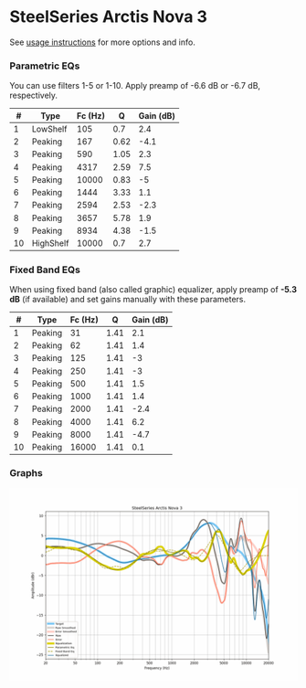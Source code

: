 # SteelSeries Arctis Nova 3
See [usage instructions](https://github.com/jaakkopasanen/AutoEq#usage) for more options and info.

### Parametric EQs
You can use filters 1-5 or 1-10. Apply preamp of -6.6 dB or -6.7 dB, respectively.

|   # | Type      |   Fc (Hz) |    Q |   Gain (dB) |
|-----|-----------|-----------|------|-------------|
|   1 | LowShelf  |       105 | 0.7  |         2.4 |
|   2 | Peaking   |       167 | 0.62 |        -4.1 |
|   3 | Peaking   |       590 | 1.05 |         2.3 |
|   4 | Peaking   |      4317 | 2.59 |         7.5 |
|   5 | Peaking   |     10000 | 0.83 |        -5   |
|   6 | Peaking   |      1444 | 3.33 |         1.1 |
|   7 | Peaking   |      2594 | 2.53 |        -2.3 |
|   8 | Peaking   |      3657 | 5.78 |         1.9 |
|   9 | Peaking   |      8934 | 4.38 |        -1.5 |
|  10 | HighShelf |     10000 | 0.7  |         2.7 |

### Fixed Band EQs
When using fixed band (also called graphic) equalizer, apply preamp of **-5.3 dB** (if available) and set gains manually with these parameters.

|   # | Type    |   Fc (Hz) |    Q |   Gain (dB) |
|-----|---------|-----------|------|-------------|
|   1 | Peaking |        31 | 1.41 |         2.1 |
|   2 | Peaking |        62 | 1.41 |         1.4 |
|   3 | Peaking |       125 | 1.41 |        -3   |
|   4 | Peaking |       250 | 1.41 |        -3   |
|   5 | Peaking |       500 | 1.41 |         1.5 |
|   6 | Peaking |      1000 | 1.41 |         1.4 |
|   7 | Peaking |      2000 | 1.41 |        -2.4 |
|   8 | Peaking |      4000 | 1.41 |         6.2 |
|   9 | Peaking |      8000 | 1.41 |        -4.7 |
|  10 | Peaking |     16000 | 1.41 |         0.1 |

### Graphs
![](./SteelSeries%20Arctis%20Nova%203.png)
